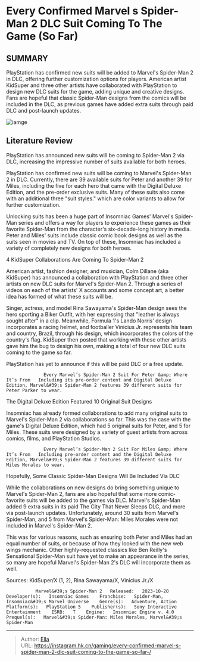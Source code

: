 # Every Confirmed Marvel s Spider-Man 2 DLC Suit Coming To The Game (So Far) 


## SUMMARY 



  PlayStation has confirmed new suits will be added to Marvel&#39;s Spider-Man 2 in DLC, offering further customization options for players.   American artist KidSuper and three other artists have collaborated with PlayStation to design new DLC suits for the game, adding unique and creative designs.   Fans are hopeful that classic Spider-Man designs from the comics will be included in the DLC, as previous games have added extra suits through paid DLC and post-launch updates.  

![iamge](https://static1.srcdn.com/wordpress/wp-content/uploads/2023/10/every-confirmed-marvel-s-spider-man-2-dlc-suit-coming-to-the-game-so-far.jpg)

## Literature Review

PlayStation has announced new suits will be coming to Spider-Man 2 via DLC, increasing the impressive number of suits available for both heroes.




PlayStation has confirmed new suits will be coming to Marvel&#39;s Spider-Man 2 in DLC. Currently, there are 39 available suits for Peter and another 39 for Miles, including the five for each hero that came with the Digital Deluxe Edition, and the pre-order exclusive suits. Many of these suits also come with an additional three &#34;suit styles.&#34; which are color variants to allow for further customization.




Unlocking suits has been a huge part of Insomniac Games&#39; Marvel&#39;s Spider-Man series and offers a way for players to experience these games as their favorite Spider-Man from the character&#39;s six-decade-long history in media. Peter and Miles&#39; suits include classic comic book designs as well as the suits seen in movies and TV. On top of these, Insomniac has included a variety of completely new designs for both heroes.

  


 4 KidSuper Collaborations Are Coming To Spider-Man 2 
          

American artist, fashion designer, and musician, Colm Dillane (aka KidSuper) has announced a collaboration with PlayStation and three other artists on new DLC suits for Marvel&#39;s Spider-Man 2. Through a series of videos on each of the artists&#39; X accounts and some concept art, a better idea has formed of what these suits will be.





 


 


 


 

Singer, actress, and model Rina Sawayama&#39;s Spider-Man design sees the hero sporting a Biker Outfit, with her expressing that &#34;leather is always sought after&#34; in a clip. Meanwhile, Formula 1&#39;s Lando Norris&#39; design incorporates a racing helmet, and footballer Vinicius Jr. represents his team and country, Brazil, through his design, which incorporates the colors of the country&#39;s flag. KidSuper then posted that working with these other artists gave him the bug to design his own, making a total of four new DLC suits coming to the game so far.






PlayStation has yet to announce if this will be paid DLC or a free update.




                  Every Marvel’s Spider-Man 2 Suit For Peter &amp; Where It’s From   Including its pre-order content and Digital Deluxe Edition, Marvel&#39;s Spider-Man 2 features 39 different suits for Peter Parker to wear.    



 The Digital Deluxe Edition Featured 10 Original Suit Designs 
         

Insomniac has already formed collaborations to add many original suits to Marvel&#39;s Spider-Man 2 via collaborations so far. This was the case with the game&#39;s Digital Deluxe Edition, which had 5 original suits for Peter, and 5 for Miles. These suits were designed by a variety of guest artists from across comics, films, and PlayStation Studios.




                  Every Marvel’s Spider-Man 2 Suit For Miles &amp; Where It’s From   Including pre-order content and the Digital Deluxe Edition, Marvel&#39;s Spider-Man 2 features 39 different suits for Miles Morales to wear.    



 Hopefully, Some Classic Spider-Man Designs Will Be Included Via DLC 
          

While the collaborations on new designs do bring something unique to Marvel&#39;s Spider-Man 2, fans are also hopeful that some more comic-favorite suits will be added to the games via DLC. Marvel&#39;s Spider-Man added 9 extra suits in its paid The City That Never Sleeps DLC, and more via post-launch updates. Unfortunately, around 30 suits from Marvel&#39;s Spider-Man, and 5 from Marvel&#39;s Spider-Man: Miles Morales were not included in Marvel&#39;s Spider-Man 2.

This was for various reasons, such as ensuring both Peter and Miles had an equal number of suits, or because of how they looked with the new web wings mechanic. Other highly-requested classics like Ben Reilly&#39;s Sensational Spider-Man suit have yet to make an appearance in the series, so many are hopeful Marvel&#39;s Spider-Man 2&#39;s DLC will incorporate them as well.




Sources: KidSuper/X (1, 2), Rina Sawayama/X, Vinicius Jr./X

               Marvel&#39;s Spider-Man 2   Released:   2023-10-20    Developer(s):   Insomniac Games    Franchise:   Spider-Man, Insomniac&#39;s Marvel Universe    Genre(s):   Adventure, Action    Platform(s):   PlayStation 5    Publisher(s):   Sony Interactive Entertainment    ESRB:   T    Engine:   Insomniac Engine v. 4.0    Prequel(s):   Marvel&#39;s Spider-Man: Miles Morales, Marvel&#39;s Spider-Man      

---

> Author: [Ella](https://instagram.hk.cn/)  
> URL: https://instagram.hk.cn/gaming/every-confirmed-marvel-s-spider-man-2-dlc-suit-coming-to-the-game-so-far-/  

